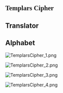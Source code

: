 <h2 style="font-family: 'Templars Cipher';">Templars Cipher</h2>

## Translator

<Translator conlang="Templars Cipher"></Translator>

## Alphabet


![TemplarsCipher_1.png](https://i.loli.net/2020/09/24/FQ1vSIetkKn7y39.png)

![TemplarsCipher_2.png](https://i.loli.net/2020/09/24/wzMokXBYn8yslFK.png)

![TemplarsCipher_3.png](https://i.loli.net/2020/09/24/QiFZaVIETzln4AM.png)

![TemplarsCipher_4.png](https://i.loli.net/2020/09/24/YBuwCR1QAItK2VG.png)
